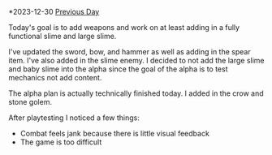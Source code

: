 *2023-12-30
[Previous Day](Daily%20Notes/Day%2018-8)

Today's goal is to add weapons and work on at least adding in a fully functional slime and large slime.

I've updated the sword, bow, and hammer as well as adding in the spear item. I've also added in the slime enemy. I decided to not add the large slime and baby slime into the alpha since the goal of the alpha is to test mechanics not add content.

The alpha plan is actually technically finished today. I added in the crow and stone golem.

After playtesting I noticed a few things:
- Combat feels jank because there is little visual feedback
- The game is too difficult